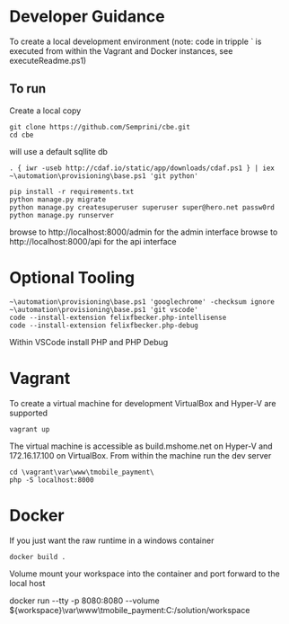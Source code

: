 # Developer Guidance

To create a local development environment (note: code in tripple ` is executed from within the Vagrant and Docker instances, see executeReadme.ps1)

## To run

Create a local copy

    git clone https://github.com/Semprini/cbe.git
    cd cbe

will use a default sqllite db

```
. { iwr -useb http://cdaf.io/static/app/downloads/cdaf.ps1 } | iex
~\automation\provisioning\base.ps1 'git python'

pip install -r requirements.txt
python manage.py migrate
python manage.py createsuperuser superuser super@hero.net passw0rd
python manage.py runserver
```

browse to http://localhost:8000/admin for the admin interface
browse to http://localhost:8000/api for the api interface

# Optional Tooling

    ~\automation\provisioning\base.ps1 'googlechrome' -checksum ignore
    ~\automation\provisioning\base.ps1 'git vscode'
    code --install-extension felixfbecker.php-intellisense
    code --install-extension felixfbecker.php-debug

Within VSCode install PHP and PHP Debug

# Vagrant

To create a virtual machine for development VirtualBox and Hyper-V are supported

    vagrant up

The virtual machine is accessible as build.mshome.net on Hyper-V and 172.16.17.100 on VirtualBox. From within the machine run the dev server

    cd \vagrant\var\www\tmobile_payment\
    php -S localhost:8000

# Docker

If you just want the raw runtime in a windows container

    docker build .

Volume mount your workspace into the container and port forward to the local host

   docker run --tty -p 8080:8080 --volume ${workspace}\var\www\tmobile_payment:C:/solution/workspace <container>